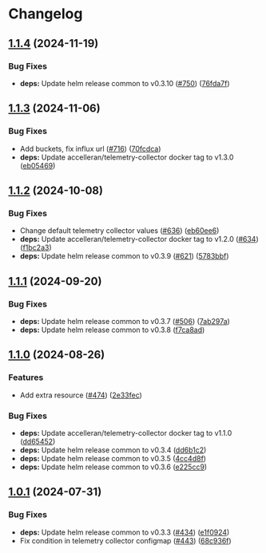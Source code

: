 # Changelog

## [1.1.4](https://github.com/accelleran/helm-charts/compare/telemetry-collector-1.1.3...telemetry-collector-1.1.4) (2024-11-19)


### Bug Fixes

* **deps:** Update helm release common to v0.3.10 ([#750](https://github.com/accelleran/helm-charts/issues/750)) ([76fda7f](https://github.com/accelleran/helm-charts/commit/76fda7fc76c6926b402b49f3348b14a785af92f8))

## [1.1.3](https://github.com/accelleran/helm-charts/compare/telemetry-collector-1.1.2...telemetry-collector-1.1.3) (2024-11-06)


### Bug Fixes

* Add buckets, fix influx url ([#716](https://github.com/accelleran/helm-charts/issues/716)) ([70fcdca](https://github.com/accelleran/helm-charts/commit/70fcdca15e474685ee4f259f32eab2fbaa2e2230))
* **deps:** Update accelleran/telemetry-collector docker tag to v1.3.0 ([eb05469](https://github.com/accelleran/helm-charts/commit/eb0546900e642c56875ce29f846c1ce4be1c1d11))

## [1.1.2](https://github.com/accelleran/helm-charts/compare/telemetry-collector-1.1.1...telemetry-collector-1.1.2) (2024-10-08)


### Bug Fixes

* Change default telemetry collector values ([#636](https://github.com/accelleran/helm-charts/issues/636)) ([eb60ee6](https://github.com/accelleran/helm-charts/commit/eb60ee6143c7380962b1333ec1811a6f945ca852))
* **deps:** Update accelleran/telemetry-collector docker tag to v1.2.0 ([#634](https://github.com/accelleran/helm-charts/issues/634)) ([f1bc2a3](https://github.com/accelleran/helm-charts/commit/f1bc2a35d076adea58956efe11ce11bef8b7c89c))
* **deps:** Update helm release common to v0.3.9 ([#621](https://github.com/accelleran/helm-charts/issues/621)) ([5783bbf](https://github.com/accelleran/helm-charts/commit/5783bbf75b6a5845dfc469d56849e2aae72d1d4c))

## [1.1.1](https://github.com/accelleran/helm-charts/compare/telemetry-collector-1.1.0...telemetry-collector-1.1.1) (2024-09-20)


### Bug Fixes

* **deps:** Update helm release common to v0.3.7 ([#506](https://github.com/accelleran/helm-charts/issues/506)) ([7ab297a](https://github.com/accelleran/helm-charts/commit/7ab297aeebd645f5c00399a04d4e1b159f24859e))
* **deps:** Update helm release common to v0.3.8 ([f7ca8ad](https://github.com/accelleran/helm-charts/commit/f7ca8ad8fd5dd79768da4d8b74aac0cd8eaac590))

## [1.1.0](https://github.com/accelleran/helm-charts/compare/telemetry-collector-1.0.1...telemetry-collector-1.1.0) (2024-08-26)


### Features

* Add extra resource ([#474](https://github.com/accelleran/helm-charts/issues/474)) ([2e33fec](https://github.com/accelleran/helm-charts/commit/2e33fec716543063d6771c1b2809031bacc73c2c))


### Bug Fixes

* **deps:** Update accelleran/telemetry-collector docker tag to v1.1.0 ([dd65452](https://github.com/accelleran/helm-charts/commit/dd6545206b31a52f57a1a9846a030eec67e1487b))
* **deps:** Update helm release common to v0.3.4 ([dd6b1c2](https://github.com/accelleran/helm-charts/commit/dd6b1c2a09a57bd5cc5a322416b2427a6332532b))
* **deps:** Update helm release common to v0.3.5 ([4cc4d8f](https://github.com/accelleran/helm-charts/commit/4cc4d8f1f503620132fede33bbd897df0d270ecb))
* **deps:** Update helm release common to v0.3.6 ([e225cc9](https://github.com/accelleran/helm-charts/commit/e225cc9428bb76a3cb6e54844f1d4058930b7902))

## [1.0.1](https://github.com/accelleran/helm-charts/compare/telemetry-collector-1.0.0...telemetry-collector-1.0.1) (2024-07-31)


### Bug Fixes

* **deps:** Update helm release common to v0.3.3 ([#434](https://github.com/accelleran/helm-charts/issues/434)) ([e1f0924](https://github.com/accelleran/helm-charts/commit/e1f092494a1c2d3deb155e0e89bbb900bc031139))
* Fix condition in telemetry collector configmap ([#443](https://github.com/accelleran/helm-charts/issues/443)) ([68c936f](https://github.com/accelleran/helm-charts/commit/68c936f6a567114df0c5fb490ee80e5da174f06d))
